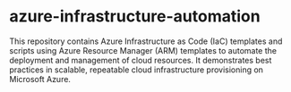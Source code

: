 # azure-infrastructure-automation
This repository contains Azure Infrastructure as Code (IaC) templates and scripts using Azure Resource Manager (ARM) templates to automate the deployment and management of cloud resources. It demonstrates best practices in scalable, repeatable cloud infrastructure provisioning on Microsoft Azure.

